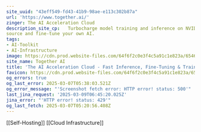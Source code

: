 ```yaml
---
site_uuid: "43eff549-fd43-41b9-98ae-e113c302b87a"
url: 'https://www.together.ai/'
zinger: The AI Acceleration Cloud
description_site_cp:   Turbocharge model training and inference on NVIDIA GPUs. Build with open
source and fine-tune your own AI.
tags:
- AI-Toolkit
- AI-Infrastructure
image: https://cdn.prod.website-files.com/64f6f2c0e3f4c5a91c1e823a/654692b86325351d86c33550_og-hp.jpg
site_name: Together AI
title: 'The AI Acceleration Cloud - Fast Inference, Fine-Tuning & Training'
favicon: https://cdn.prod.website-files.com/64f6f2c0e3f4c5a91c1e823a/654693d569494912cfc0c0d4_favicon.svg
og_errors: true
og_last_error: 2025-03-07T05:38:03.521Z
og_error_message: "'Screenshot fetch error: HTTP error! status: 500'"
last_jina_request: '2025-03-09T06:45:20.025Z'
jina_error: "'HTTP error! status: 429'"
og_last_fetch: 2025-03-07T05:20:56.408Z
---
```

[[Self-Hosting]] [[Cloud Infrastructure]]
